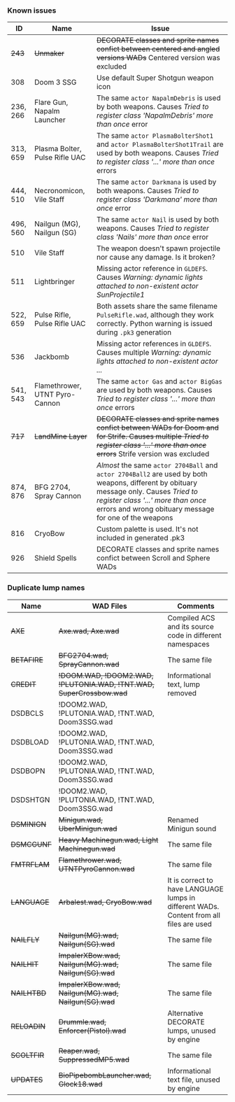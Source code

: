 ### Known issues

|ID |Name | Issue |
|---|-----|-------|
|~~243~~|~~Unmaker~~|~~DECORATE classes and sprite names confict between centered and angled versions WADs~~ Centered version was excluded|
|308|Doom 3 SSG|Use default Super Shotgun weapon icon|
|236, 266|Flare Gun, Napalm Launcher|The same `actor NapalmDebris` is used by both weapons. Causes _Tried to register class 'NapalmDebris' more than once_ error|
|313, 659|Plasma Bolter, Pulse Rifle UAC|The same `actor PlasmaBolterShot1` and `actor PlasmaBolterShot1Trail` are used by both weapons. Causes _Tried to register class '...' more than once_ errors|
|444, 510|Necronomicon, Vile Staff|The same `actor Darkmana` is used by both weapons. Causes _Tried to register class 'Darkmana' more than once_ error|
|496, 560|Nailgun (MG), Nailgun (SG)|The same `actor Nail` is used by both weapons. Causes _Tried to register class 'Nails' more than once_ error|
|510|Vile Staff|The weapon doesn't spawn projectile nor cause any damage. Is it broken?|
|511|Lightbringer|Missing actor reference in `GLDEFS`. Causes _Warning: dynamic lights attached to non-existent actor SunProjectile1_|
|522, 659|Pulse Rifle, Pulse Rifle UAC|Both assets share the same filename `PulseRifle.wad`, although they work correctly. Python warning is issued during `.pk3` generation|
|536|Jackbomb|Missing actor references in `GLDEFS`. Causes multiple _Warning: dynamic lights attached to non-existent actor ..._|
|541, 543|Flamethrower, UTNT Pyro-Cannon|The same `actor Gas` and `actor BigGas` are used by both weapons. Causes _Tried to register class '...' more than once_ errors|
|~~717~~|~~LandMine Layer~~|~~DECORATE classes and sprite names confict between WADs for Doom and for Strife. Causes multiple _Tried to register class '...' more than once_ errors~~ Strife version was excluded|
|874, 876|BFG 2704, Spray Cannon|_Almost_ the same `actor 2704Ball` and `actor 2704Ball2` are used by both weapons, different by obituary message only. Causes _Tried to register class '...' more than once_ errors and wrong obituary message for one of the weapons|
|816|CryoBow|Custom palette is used. It's not included in generated .pk3|
|926|Shield Spells|DECORATE classes and sprite names confict between Scroll and Sphere WADs|

### Duplicate lump names
|Name|WAD Files|Comments|
|---|---|---|
|~~AXE~~|~~Axe.wad, Axe.wad~~|Compiled ACS and its source code in different namespaces|
|~~BETAFIRE~~|~~BFG2704.wad, SprayCannon.wad~~|The same file|
|~~CREDIT~~|~~!DOOM.WAD, !DOOM2.WAD, !PLUTONIA.WAD, !TNT.WAD, SuperCrossbow.wad~~|Informational text, lump removed|
|DSDBCLS|!DOOM2.WAD, !PLUTONIA.WAD, !TNT.WAD, Doom3SSG.wad||
|DSDBLOAD|!DOOM2.WAD, !PLUTONIA.WAD, !TNT.WAD, Doom3SSG.wad||
|DSDBOPN|!DOOM2.WAD, !PLUTONIA.WAD, !TNT.WAD, Doom3SSG.wad||
|DSDSHTGN|!DOOM2.WAD, !PLUTONIA.WAD, !TNT.WAD, Doom3SSG.wad||
|~~DSMINIGN~~|~~Minigun.wad, UberMinigun.wad~~|Renamed Minigun sound|
|~~DSMCGUNF~~|~~Heavy Machinegun.wad, Light Machinegun.wad~~|The same file|
|~~FMTRFLAM~~|~~Flamethrower.wad, UTNTPyroCannon.wad~~|The same file|
|~~LANGUAGE~~|~~Arbalest.wad, CryoBow.wad~~|It is correct to have LANGUAGE lumps in different WADs. Content from all files are used|
|~~NAILFLY~~|~~Nailgun(MG).wad, Nailgun(SG).wad~~|The same file|
|~~NAILHIT~~|~~ImpalerXBow.wad, Nailgun(MG).wad, Nailgun(SG).wad~~|The same file|
|~~NAILHTBD~~|~~ImpalerXBow.wad, Nailgun(MG).wad, Nailgun(SG).wad~~|The same file|
|~~RELOADIN~~|~~Drummle.wad, Enforcer(Pistol).wad~~|Alternative DECORATE lumps, unused by engine|
|~~SCOLTFIR~~|~~Reaper.wad, SuppressedMP5.wad~~|The same file|
|~~UPDATES~~|~~BioPipebombLauncher.wad, Glock18.wad~~|Informational text file, unused by engine|
